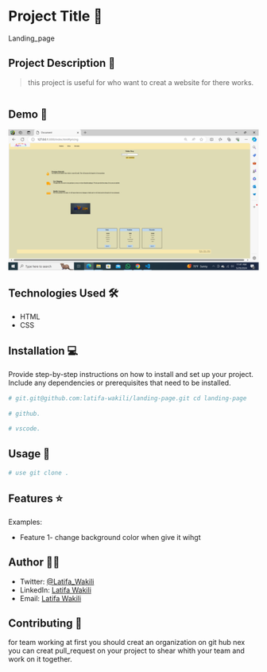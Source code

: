 # Project Title 🚀
Landing_page

## Project Description 📝

> this project is useful for who want to creat a website for there works.

```html

```

## Demo 📸
![Demo](pro.png)

## Technologies Used 🛠️

- HTML
- CSS


## Installation 💻

Provide step-by-step instructions on how to install and set up your project. Include any dependencies or prerequisites that need to be installed.

```bash
# git.git@github.com:latifa-wakili/landing-page.git cd landing-page
```

```bash
# github.
```

```bash
# vscode.
```

## Usage 🎯

```bash
# use git clone .
```

## Features ⭐

Examples:

- Feature 1- change background color when give it wihgt


## Author 👩‍💻
- Twitter: [@Latifa_Wakili](https://x.com/WakiliLatifa?t=wlHTh8JuyFprQsN_hZQGWQ&s=08)
- LinkedIn: [Latifa Wakili](https://www.linkedin.com/in/latifa-wakili-68423b277?utm_source=share&utm_campaign=share_via&utm_content=profile&utm_medium=android_app)
- Email: [Latifa Wakili](saavenwakili@gmail.com)

## Contributing 🤝
for team working at first you should creat an organization on git hub nex you can creat pull_request on your project to shear whith your team and work on it together.


